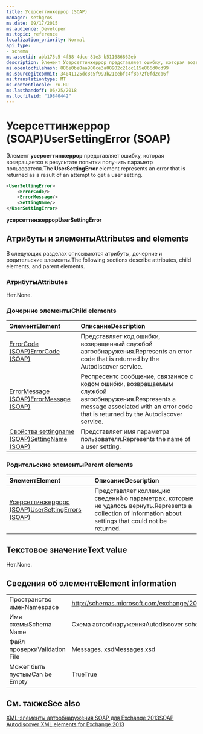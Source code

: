 ```yaml
---
title: Усерсеттинжеррор (SOAP)
manager: sethgros
ms.date: 09/17/2015
ms.audience: Developer
ms.topic: reference
localization_priority: Normal
api_type:
- schema
ms.assetid: abb175c5-4f38-4dcc-81e3-b511686862eb
description: Элемент Усерсеттинжеррор представляет ошибку, которая возвращается в результате попытки получить параметр пользователя.
ms.openlocfilehash: 886e0be0aa900ce3a00902c21cc115e866d0cd99
ms.sourcegitcommit: 34041125dc8c5f993b21cebfc4f8b72f0fd2cb6f
ms.translationtype: MT
ms.contentlocale: ru-RU
ms.lasthandoff: 06/25/2018
ms.locfileid: "19840442"
---
```

# <a name="usersettingerror-soap"></a><span data-ttu-id="1ebe4-103">Усерсеттинжеррор (SOAP)</span><span class="sxs-lookup"><span data-stu-id="1ebe4-103">UserSettingError (SOAP)</span></span>

<span data-ttu-id="1ebe4-104">Элемент **усерсеттинжеррор** представляет ошибку, которая возвращается в результате попытки получить параметр пользователя.</span><span class="sxs-lookup"><span data-stu-id="1ebe4-104">The **UserSettingError** element represents an error that is returned as a result of an attempt to get a user setting.</span></span> 
  
```XML
<UserSettingError>
    <ErrorCode/>
    <ErrorMessage/>
    <SettingName/>
</UserSettingError>
```

 <span data-ttu-id="1ebe4-105">**усерсеттинжеррор**</span><span class="sxs-lookup"><span data-stu-id="1ebe4-105">**UserSettingError**</span></span>
## <a name="attributes-and-elements"></a><span data-ttu-id="1ebe4-106">Атрибуты и элементы</span><span class="sxs-lookup"><span data-stu-id="1ebe4-106">Attributes and elements</span></span>

<span data-ttu-id="1ebe4-107">В следующих разделах описываются атрибуты, дочерние и родительские элементы.</span><span class="sxs-lookup"><span data-stu-id="1ebe4-107">The following sections describe attributes, child elements, and parent elements.</span></span>
  
### <a name="attributes"></a><span data-ttu-id="1ebe4-108">Атрибуты</span><span class="sxs-lookup"><span data-stu-id="1ebe4-108">Attributes</span></span>

<span data-ttu-id="1ebe4-109">Нет.</span><span class="sxs-lookup"><span data-stu-id="1ebe4-109">None.</span></span>
  
### <a name="child-elements"></a><span data-ttu-id="1ebe4-110">Дочерние элементы</span><span class="sxs-lookup"><span data-stu-id="1ebe4-110">Child elements</span></span>

|<span data-ttu-id="1ebe4-111">**Элемент**</span><span class="sxs-lookup"><span data-stu-id="1ebe4-111">**Element**</span></span>|<span data-ttu-id="1ebe4-112">**Описание**</span><span class="sxs-lookup"><span data-stu-id="1ebe4-112">**Description**</span></span>|
|:-----|:-----|
|[<span data-ttu-id="1ebe4-113">ErrorCode (SOAP)</span><span class="sxs-lookup"><span data-stu-id="1ebe4-113">ErrorCode (SOAP)</span></span>](errorcode-soap.md) <br/> |<span data-ttu-id="1ebe4-114">Представляет код ошибки, возвращенный службой автообнаружения.</span><span class="sxs-lookup"><span data-stu-id="1ebe4-114">Represents an error code that is returned by the Autodiscover service.</span></span>  <br/> |
|[<span data-ttu-id="1ebe4-115">ErrorMessage (SOAP)</span><span class="sxs-lookup"><span data-stu-id="1ebe4-115">ErrorMessage (SOAP)</span></span>](errormessage-soap.md) <br/> |<span data-ttu-id="1ebe4-116">Респресентс сообщение, связанное с кодом ошибки, возвращаемым службой автообнаружения.</span><span class="sxs-lookup"><span data-stu-id="1ebe4-116">Respresents a message associated with an error code that is returned by the Autodiscover service.</span></span>  <br/> |
|[<span data-ttu-id="1ebe4-117">Свойства settingname (SOAP)</span><span class="sxs-lookup"><span data-stu-id="1ebe4-117">SettingName (SOAP)</span></span>](settingname-soap.md) <br/> |<span data-ttu-id="1ebe4-118">Представляет имя параметра пользователя.</span><span class="sxs-lookup"><span data-stu-id="1ebe4-118">Represents the name of a user setting.</span></span>  <br/> |
   
### <a name="parent-elements"></a><span data-ttu-id="1ebe4-119">Родительские элементы</span><span class="sxs-lookup"><span data-stu-id="1ebe4-119">Parent elements</span></span>

|<span data-ttu-id="1ebe4-120">**Элемент**</span><span class="sxs-lookup"><span data-stu-id="1ebe4-120">**Element**</span></span>|<span data-ttu-id="1ebe4-121">**Описание**</span><span class="sxs-lookup"><span data-stu-id="1ebe4-121">**Description**</span></span>|
|:-----|:-----|
|[<span data-ttu-id="1ebe4-122">Усерсеттинжеррорс (SOAP)</span><span class="sxs-lookup"><span data-stu-id="1ebe4-122">UserSettingErrors (SOAP)</span></span>](usersettingerrors-soap.md) <br/> |<span data-ttu-id="1ebe4-123">Представляет коллекцию сведений о параметрах, которые не удалось вернуть.</span><span class="sxs-lookup"><span data-stu-id="1ebe4-123">Represents a collection of information about settings that could not be returned.</span></span>  <br/> |
   
## <a name="text-value"></a><span data-ttu-id="1ebe4-124">Текстовое значение</span><span class="sxs-lookup"><span data-stu-id="1ebe4-124">Text value</span></span>

<span data-ttu-id="1ebe4-125">Нет.</span><span class="sxs-lookup"><span data-stu-id="1ebe4-125">None.</span></span>
  
## <a name="element-information"></a><span data-ttu-id="1ebe4-126">Сведения об элементе</span><span class="sxs-lookup"><span data-stu-id="1ebe4-126">Element information</span></span>

|||
|:-----|:-----|
|<span data-ttu-id="1ebe4-127">Пространство имен</span><span class="sxs-lookup"><span data-stu-id="1ebe4-127">Namespace</span></span>  <br/> |http://schemas.microsoft.com/exchange/2010/Autodiscover  <br/> |
|<span data-ttu-id="1ebe4-128">Имя схемы</span><span class="sxs-lookup"><span data-stu-id="1ebe4-128">Schema Name</span></span>  <br/> |<span data-ttu-id="1ebe4-129">Схема автообнаружения</span><span class="sxs-lookup"><span data-stu-id="1ebe4-129">Autodiscover schema</span></span>  <br/> |
|<span data-ttu-id="1ebe4-130">Файл проверки</span><span class="sxs-lookup"><span data-stu-id="1ebe4-130">Validation File</span></span>  <br/> |<span data-ttu-id="1ebe4-131">Messages. xsd</span><span class="sxs-lookup"><span data-stu-id="1ebe4-131">Messages.xsd</span></span>  <br/> |
|<span data-ttu-id="1ebe4-132">Может быть пустым</span><span class="sxs-lookup"><span data-stu-id="1ebe4-132">Can be Empty</span></span>  <br/> |<span data-ttu-id="1ebe4-133">True</span><span class="sxs-lookup"><span data-stu-id="1ebe4-133">True</span></span>  <br/> |
   
## <a name="see-also"></a><span data-ttu-id="1ebe4-134">См. также</span><span class="sxs-lookup"><span data-stu-id="1ebe4-134">See also</span></span>



[<span data-ttu-id="1ebe4-135">XML-элементы автообнаружения SOAP для Exchange 2013</span><span class="sxs-lookup"><span data-stu-id="1ebe4-135">SOAP Autodiscover XML elements for Exchange 2013</span></span>](soap-autodiscover-xml-elements-for-exchange-2013.md)

